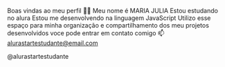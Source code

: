 Boas vindas ao meu perfil 💙💙
Meu nome é MARIA JULIA
Estou estudando no alura
Estou me desenvolvendo na linguagem JavaScript
Utilizo esse espaço para minha organização e compartilhamento dos meu projetos desenvolvidos
 voce pode entrar em contato comigo 📫
alurastartestudante@email.com

@alurastartestudante  
